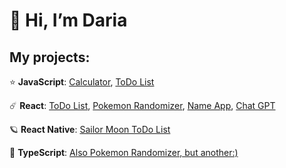 # 👋 Hi, I’m Daria

## My projects:

⭐️ **JavaScript**: [Calculator](https://github.com/sadaskeanu/UI_Calculator_JS), [ToDo List](https://github.com/sadaskeanu/UI_ToDo_List_JS)
>
☄️ **React**: [ToDo List](https://github.com/sadaskeanu/UI_ToDo_List_React), [Pokemon Randomizer](https://github.com/sadaskeanu/Pokemon_Randomizer_React), [Name App](https://github.com/sadaskeanu/UI_NameApp_React), [Chat GPT](https://github.com/sadaskeanu/chat-gpt)

 🪐 **React Native**: [Sailor Moon ToDo List](https://github.com/sadaskeanu/sailor-moon-todo-list-react-native)

 🤖 **TypeScript**: [Also Pokemon Randomizer, but another:)](https://github.com/sadaskeanu/pokemon-randomizer)
 




<!---
sadaskeanu/sadaskeanu is a ✨ special ✨ repository because its `README.md` (this file) appears on your GitHub profile.
You can click the Preview link to take a look at your changes.
--->

